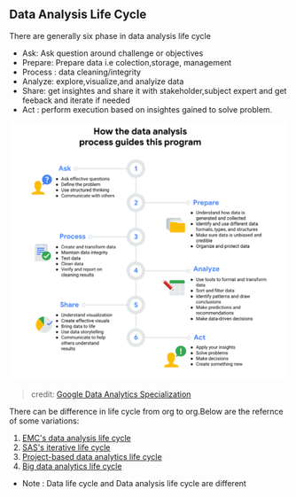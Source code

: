 ## Data Analysis Life Cycle

There are generally six phase in data analysis life cycle

* Ask: Ask question around challenge or objectives
* Prepare: Prepare data i.e colection,storage, management
* Process : data cleaning/integrity
* Analyze: explore,visualize,and analyize data
* Share: get insightes and share it with stakeholder,subject expert and get feeback and iterate if needed
* Act : perform execution based on insightes gained to solve problem.

![Data analyst life cycle](image/data_analysis_life_cycle/1703065085907.png)

> credit: [Google Data Analytics Specialization ](https://www.coursera.org/specializations/data-analytics-certificate)

There can be difference in life cycle from org to org.Below are the refernce of some variations:

1. [EMC&#39;s data analysis life cycle](https://onlinelibrary.wiley.com/doi/pdf/10.1002/9781119183686 "Data Science &amp; Big Data Analytics")
2. [SAS&#39;s iterative life cycle](https://www.sas.com/content/dam/SAS/en_us/doc/whitepaper1/manage-analytical-life-cycle-continuous-innovation-106179.pdf "Managing the Analytics Life Cycle for Decisions at Scale")
3. [Project-based data analytics life cycle ](http://pingax.com/understanding-data-analytics-project-life-cycle/ "Understanding the Data Analytics Project Life Cycle")
4. [Big data analytics life cycle](https://www.informit.com/articles/article.aspx?p=2473128&seqNum=11&ranMID=24808 "Big Data Adoption and Planning Considerations")

* Note : Data life cycle and Data analysis life cycle are different
